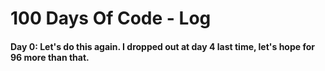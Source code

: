 # 100 Days Of Code - Log

#### **Day 0:** Let's do this again. I dropped out at day 4 last time, let's hope for 96 more than that.

